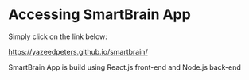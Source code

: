 # Accessing SmartBrain App

Simply click on the link below:

https://yazeedpeters.github.io/smartbrain/


SmartBrain App is build using React.js front-end and Node.js back-end
